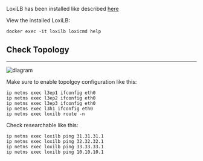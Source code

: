 
LoxiLB has been installed like described [here](https://loxilb-io.github.io/loxilbdocs/run/)

View the installed LoxiLB:
```
docker exec -it loxilb loxicmd help
```

## Check Topology
---

![diagram](./assets/topology.png)

Make sure to enable topolgoy configuration like this:

```
ip netns exec l3ep1 ifconfig eth0
ip netns exec l3ep2 ifconfig eth0
ip netns exec l3ep3 ifconfig eth0
ip netns exec l3h1 ifconfig eth0
ip netns exec loxilb route -n
```

Check researchable like this:

```
ip netns exec loxilb ping 31.31.31.1 
ip netns exec loxilb ping 32.32.32.1 
ip netns exec loxilb ping 33.33.33.1 
ip netns exec loxilb ping 10.10.10.1 
```
